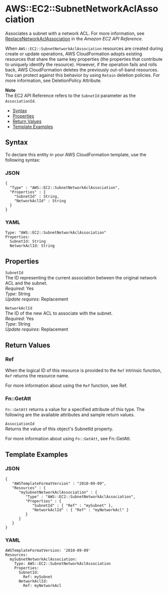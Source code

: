 # AWS::EC2::SubnetNetworkAclAssociation<a name="aws-resource-ec2-subnet-network-acl-assoc"></a>

Associates a subnet with a network ACL\. For more information, see [ReplaceNetworkAclAssociation](http://docs.aws.amazon.com/AWSEC2/latest/APIReference/ApiReference-query-ReplaceNetworkAclAssociation.html) in the *Amazon EC2 API Reference*\.

When `AWS::EC2::SubnetNetworkAclAssociation` resources are created during create or update operations, AWS CloudFormation adopts existing resources that share the same key properties \(the properties that contribute to uniquely identify the resource\)\. However, if the operation fails and rolls back, AWS CloudFormation deletes the previously out\-of\-band resources\. You can protect against this behavior by using `Retain` deletion policies\. For more information, see DeletionPolicy Attribute\.

**Note**  
The EC2 API Reference refers to the `SubnetId` parameter as the `AssociationId`\.


+ [Syntax](#aws-resource-ec2-subnetnetworkaclassociation-syntax)
+ [Properties](#w3ab2c21c10d452c13)
+ [Return Values](#w3ab2c21c10d452c15)
+ [Template Examples](#w3ab2c21c10d452c17)

## Syntax<a name="aws-resource-ec2-subnetnetworkaclassociation-syntax"></a>

To declare this entity in your AWS CloudFormation template, use the following syntax:

### JSON<a name="aws-resource-subnetnetworkaclassociation-syntax.json"></a>

```
{
  "Type" : "AWS::EC2::SubnetNetworkAclAssociation",
  "Properties" : {
    "SubnetId" : String,
    "NetworkAclId" : String
  }
}
```

### YAML<a name="aws-resource-subnetnetworkaclassociation-syntax.yaml"></a>

```
Type: "AWS::EC2::SubnetNetworkAclAssociation"
Properties:
  SubnetId: String
  NetworkAclId: String
```

## Properties<a name="w3ab2c21c10d452c13"></a>

`SubnetId`  
The ID representing the current association between the original network ACL and the subnet\.  
*Required*: Yes  
*Type*: String  
*Update requires*: Replacement

`NetworkAclId`  
The ID of the new ACL to associate with the subnet\.  
*Required*: Yes  
*Type*: String  
*Update requires*: Replacement

## Return Values<a name="w3ab2c21c10d452c15"></a>

### Ref<a name="w3ab2c21c10d452c15b2"></a>

When the logical ID of this resource is provided to the `Ref` intrinsic function, `Ref` returns the resource name\.

For more information about using the `Ref` function, see Ref\.

### Fn::GetAtt<a name="w3ab2c21c10d452c15b4"></a>

`Fn::GetAtt` returns a value for a specified attribute of this type\. The following are the available attributes and sample return values\.

`AssociationId`  
Returns the value of this object's SubnetId property\.

For more information about using `Fn::GetAtt`, see Fn::GetAtt\.

## Template Examples<a name="w3ab2c21c10d452c17"></a>

### JSON<a name="aws-resource-subnetnetworkaclassociation-example-1.json"></a>

```
{
   "AWSTemplateFormatVersion" : "2010-09-09",
   "Resources" : {
      "mySubnetNetworkAclAssociation" : {
         "Type" : "AWS::EC2::SubnetNetworkAclAssociation",
         "Properties" : {
            "SubnetId" : { "Ref" : "mySubnet" },
            "NetworkAclId" : { "Ref" : "myNetworkAcl" }
         }
      }
   }
}
```

### YAML<a name="aws-resource-subnetnetworkaclassociation-example-1.yaml"></a>

```
AWSTemplateFormatVersion: '2010-09-09'
Resources:
  mySubnetNetworkAclAssociation:
    Type: AWS::EC2::SubnetNetworkAclAssociation
    Properties:
      SubnetId:
        Ref: mySubnet
      NetworkAclId:
        Ref: myNetworkAcl
```